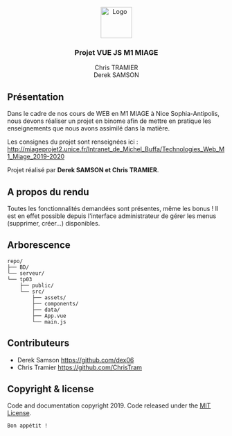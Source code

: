 <p align="center">
  <a href="https://github.com/ChrisTram/Projet-VueJS-M1-MIAGE">
    <img src="https://www.developpeur-integrateur-web.fr/public/image/vuejs.png" alt="Logo" width=72 height=72>
  </a>

  <h3 align="center">Projet VUE JS M1 MIAGE</h3>

  <p align="center">
    Chris TRAMIER
    <br>
    Derek SAMSON
    <br>
  </p>
</p>

## Présentation

Dans le cadre de nos cours de WEB en M1 MIAGE à Nice Sophia-Antipolis, nous devons réaliser un projet en binome afin de mettre en pratique les enseignements que nous avons assimilé dans la matière.

Les consignes du projet sont renseignées ici : http://miageprojet2.unice.fr/Intranet_de_Michel_Buffa/Technologies_Web_M1_Miage_2019-2020

Projet réalisé par **Derek SAMSON et Chris TRAMIER**.

## A propos du rendu

Toutes les fonctionnalités demandées sont présentes, même les bonus ! Il est en effet possible depuis l'interface administrateur de gérer les menus (supprimer, créer...) disponibles. 


## Arborescence


```text
repo/
├── BD/
└── serveur/
└── tp03
    ├── public/
    └── src/
        ├── assets/
        ├── components/
        ├── data/
        ├── App.vue
        └── main.js
```

## Contributeurs


- Derek Samson <https://github.com/dex06>
- Chris Tramier https://github.com/ChrisTram


## Copyright & license

Code and documentation copyright 2019. Code released under the [MIT License](https://reponame/blob/master/LICENSE).



`Bon appétit !`
